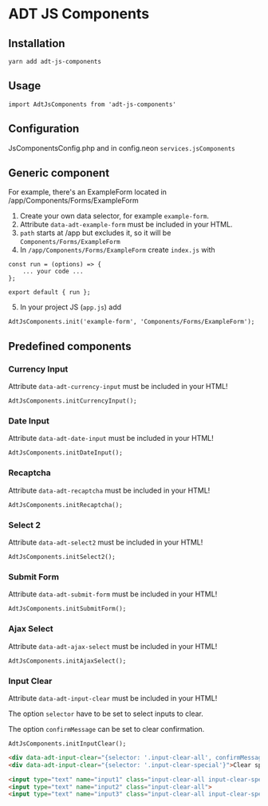# ADT JS Components

## Installation

```
yarn add adt-js-components
```

## Usage

```
import AdtJsComponents from 'adt-js-components'
```

## Configuration

JsComponentsConfig.php and in config.neon `services.jsComponents`

## Generic component

For example, there's an ExampleForm located in /app/Components/Forms/ExampleForm

1. Create your own data selector, for example `example-form`.
2. Attribute `data-adt-example-form` must be included in your HTML.
3. `path` starts at /app but excludes it, so it will be `Components/Forms/ExampleForm`
4. In `/app/Components/Forms/ExampleForm` create `index.js` with

```
const run = (options) => {
    ... your code ...
};

export default { run };
```

5. In your project JS (`app.js`) add

```
AdtJsComponents.init('example-form', 'Components/Forms/ExampleForm');
```


## Predefined components

### Currency Input

Attribute `data-adt-currency-input` must be included in your HTML!

```
AdtJsComponents.initCurrencyInput();
```

### Date Input

Attribute `data-adt-date-input` must be included in your HTML!

```
AdtJsComponents.initDateInput();
```

### Recaptcha

Attribute `data-adt-recaptcha` must be included in your HTML!

```
AdtJsComponents.initRecaptcha();
```

### Select 2

Attribute `data-adt-select2` must be included in your HTML!

```
AdtJsComponents.initSelect2();
```

### Submit Form

Attribute `data-adt-submit-form` must be included in your HTML!

```
AdtJsComponents.initSubmitForm();
```

### Ajax Select

Attribute `data-adt-ajax-select` must be included in your HTML!

```
AdtJsComponents.initAjaxSelect();
```

### Input Clear

Attribute `data-adt-input-clear` must be included in your HTML!

The option `selector` have to be set to select inputs to clear.

The option `confirmMessage` can be set to clear confirmation.

```
AdtJsComponents.initInputClear();
```

```html
<div data-adt-input-clear="{selector: '.input-clear-all', confirmMessage: 'Do you really want to clear all inputs?'}">Clear all</div>
<div data-adt-input-clear="{selector: '.input-clear-special'}">Clear special</div>

<input type="text" name="input1" class="input-clear-all input-clear-special">
<input type="text" name="input2" class="input-clear-all">
<input type="text" name="input3" class="input-clear-all input-clear-special">
```
